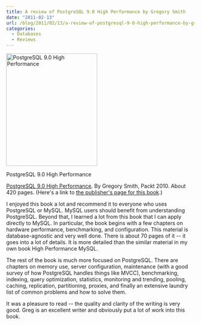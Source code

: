 ```yaml
---
title: A review of PostgreSQL 9.0 High Performance by Gregory Smith
date: "2011-02-13"
url: /blog/2011/02/13/a-review-of-postgresql-9-0-high-performance-by-gregory-smith/
categories:
  - Databases
  - Reviews
---
```

<p style="float:left">
  <div id="attachment_2209" class="wp-caption alignleft" style="width: 253px">
    <a href="http://www.amazon.com/dp/184951030X?tag=xaprb-20"><img src="http://www.xaprb.com/media/2011/02/postgresql_9.0_high_performance-243x300.jpg" alt="PostgreSQL 9.0 High Performance" title="PostgreSQL 9.0 High Performance" width="243" height="300" class="size-medium wp-image-2209" /></a><p class="wp-caption-text">
      PostgreSQL 9.0 High Performance
    </p>
  </div>
  
  <a href="http://www.amazon.com/dp/184951030X?tag=xaprb-20">PostgreSQL 9.0 High Performance</a>. By Gregory Smith, Packt 2010. About 420 pages. (Here's a link to <a href="https://www.packtpub.com/postgresql-90-high-performance/book">the publisher's page for this book</a>.)
</p>

I enjoyed this book a lot and recommend it to everyone who uses PostgreSQL or MySQL. MySQL users should benefit from understanding PostgreSQL. Beyond that, I learned a lot from this book that I can apply directly to MySQL. In particular, the book begins with a few chapters on hardware performance, benchmarking, and configuration. This material is database-agnostic and very well done. There is about 70 pages of it -- it goes into a lot of details. It is more detailed than the similar material in my own book High Performance MySQL.

The rest of the book is much more focused on PostgreSQL. There are chapters on memory use, server configuration, maintenance (with a good survey of how PostgreSQL handles things like MVCC), benchmarking, indexing, query optimization, statistics, monitoring and trending, pooling, caching, replication, partitioning, proxies, and finally an extensive laundry list of common problems and how to solve them.

It was a pleasure to read -- the quality and clarity of the writing is very good. Greg is an excellent writer and obviously put a lot of work into this book.
